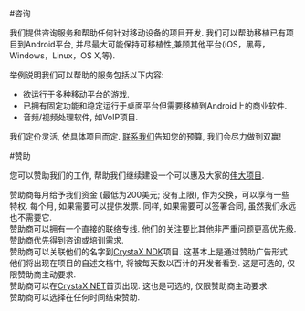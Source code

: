 #咨询  
  
我们提供咨询服务和帮助任何针对移动设备的项目开发. 我们可以帮助移植已有项目到Android平台, 并尽最大可能保持可移植性,兼顾其他平台(iOS，黑莓，Windows，Linux，OS X,等).  
  
举例说明我们可以帮助的服务包括以下内容:  
- 欲运行于多种移动平台的游戏.  
- 已拥有固定功能和稳定运行于桌面平台但需要移植到Android上的商业软件.  
- 音频/视频处理软件, 如VoIP项目.  

我们定价灵活, 依具体项目而定. [联系我们](https://www.crystax.net/cn/contact)告知您的预算, 我们会尽力做到双赢!  
  
#赞助  
  
您可以赞助我们的工作, 帮助我们继续建设一个可以惠及大家的[伟大项目](https://www.crystax.net/cn/android/ndk).  
  
赞助商每月给予我们资金 (最低为200美元; 没有上限), 作为交换，可以享有一些特权. 每个月, 如果需要可以提供发票. 同样, 如果需要可以签署合同, 虽然我们永远也不需要它.  
赞助商可以拥有一个直接的联络专线. 他们的关注要比其他非严重问题更高优先级.  
赞助商优先得到咨询或培训需求.  
赞助商可以关联他们的名字到[CrystaX NDK](https://www.crystax.net/cn/android/ndk)项目. 这基本上是通过赞助广告形式. 他们将出现在项目的自述文档中, 将被每天数以百计的开发者看到. 这是可选的, 仅限赞助商主动要求.  
赞助商可以在[CrystaX.NET](https://www.crystax.net/en)首页出现. 这也是可选的, 仅限赞助商主动要求.  
赞助商可以选择在任何时间结束赞助.  
